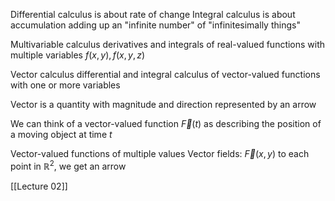 Differential calculus is about rate of change
Integral calculus is about accumulation
	adding up an "infinite number" of "infinitesimally things"

Multivariable calculus
	derivatives and integrals of real-valued functions with multiple variables
		$f(x,y), f(x,y,z)$
		
Vector calculus
	differential and integral calculus of vector-valued functions with one or more variables

Vector is a quantity with magnitude and direction
	represented by an arrow

We can think of a vector-valued function $\vec{F}(t)$ as describing the position of a moving object at time $t$

Vector-valued functions of multiple values
	Vector fields:
		$\vec{F}(x,y)$
			to each point in $\mathbb{R}^2$, we get an arrow

[[Lecture 02]]